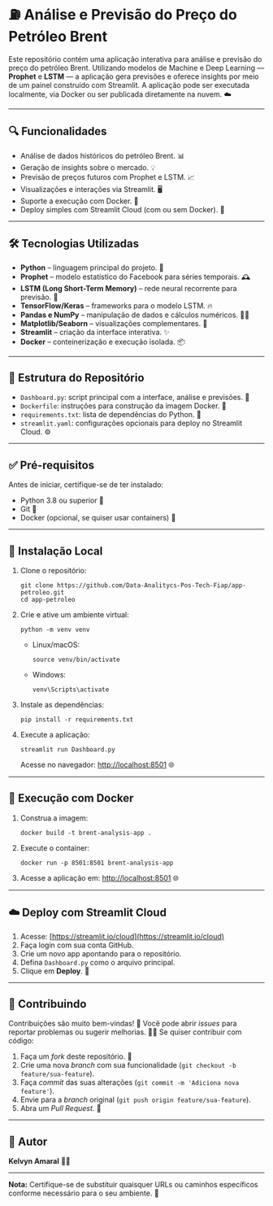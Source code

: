 # ⛽ Análise e Previsão do Preço do Petróleo Brent

Este repositório contém uma aplicação interativa para análise e previsão do preço do petróleo Brent. Utilizando modelos de Machine e Deep Learning  — **Prophet** e **LSTM** — a aplicação gera previsões e oferece insights por meio de um painel construído com Streamlit. A aplicação pode ser executada localmente, via Docker ou ser publicada diretamente na nuvem. ☁️

---

## 🔍 Funcionalidades

-   Análise de dados históricos do petróleo Brent. 📊
-   Geração de insights sobre o mercado. 💡
-   Previsão de preços futuros com Prophet e LSTM. 📈
-   Visualizações e interações via Streamlit. 🖥️
-   Suporte a execução com Docker. 🐳
-   Deploy simples com Streamlit Cloud (com ou sem Docker). 🚀

---

## 🛠️ Tecnologias Utilizadas

-   **Python** – linguagem principal do projeto. 🐍
-   **Prophet** – modelo estatístico do Facebook para séries temporais. 🕰️
-   **LSTM (Long Short-Term Memory)** – rede neural recorrente para previsão. 🧠
-   **TensorFlow/Keras** – frameworks para o modelo LSTM. 🔥
-   **Pandas e NumPy** – manipulação de dados e cálculos numéricos. 🐼🔢
-   **Matplotlib/Seaborn** – visualizações complementares. 🎨
-   **Streamlit** – criação da interface interativa. ✨
-   **Docker** – conteinerização e execução isolada. 📦

---

## 📁 Estrutura do Repositório

-   `Dashboard.py`: script principal com a interface, análise e previsões. 📝
-   `Dockerfile`: instruções para construção da imagem Docker. 🐳
-   `requirements.txt`: lista de dependências do Python. 📄
-   `streamlit.yaml`: configurações opcionais para deploy no Streamlit Cloud. ⚙️

---

## ✅ Pré-requisitos

Antes de iniciar, certifique-se de ter instalado:

-   Python 3.8 ou superior 🐍
-   Git 🔧
-   Docker (opcional, se quiser usar containers) 🐳

---

## 🚀 Instalação Local

1.  Clone o repositório:

    ```
    git clone https://github.com/Data-Analitycs-Pos-Tech-Fiap/app-petroleo.git
    cd app-petroleo
    ```

2.  Crie e ative um ambiente virtual:

    ```
    python -m venv venv
    ```

    *   Linux/macOS:

        ```
        source venv/bin/activate
        ```

    *   Windows:

        ```
        venv\Scripts\activate
        ```

3.  Instale as dependências:

    ```
    pip install -r requirements.txt
    ```

4.  Execute a aplicação:

    ```
    streamlit run Dashboard.py
    ```

    Acesse no navegador: [http://localhost:8501](http://localhost:8501) 🌐

---

## 🐳 Execução com Docker

1.  Construa a imagem:

    ```
    docker build -t brent-analysis-app .
    ```

2.  Execute o container:

    ```
    docker run -p 8501:8501 brent-analysis-app
    ```

3.  Acesse a aplicação em: [http://localhost:8501](http://localhost:8501) 🌐

---

## ☁️ Deploy com Streamlit Cloud

1.  Acesse: [https://streamlit.io/cloud](https://streamlit.io/cloud)
2.  Faça login com sua conta GitHub.
3.  Crie um novo app apontando para o repositório.
4.  Defina `Dashboard.py` como o arquivo principal.
5.  Clique em **Deploy**. 🎉

---

## 🤝 Contribuindo

Contribuições são muito bem-vindas! 🙌
Você pode abrir *issues* para reportar problemas ou sugerir melhorias. 🐞💡
Se quiser contribuir com código:

1.  Faça um *fork* deste repositório. 🍴
2.  Crie uma nova *branch* com sua funcionalidade (`git checkout -b feature/sua-feature`).
3.  Faça *commit* das suas alterações (`git commit -m 'Adiciona nova feature'`).
4.  Envie para a *branch* original (`git push origin feature/sua-feature`).
5.  Abra um *Pull Request*. 🔄

---

## 👤 Autor

**Kelvyn Amaral** 👨‍💻

---

**Nota:**
Certifique-se de substituir quaisquer URLs ou caminhos específicos conforme necessário para o seu ambiente. 📌
